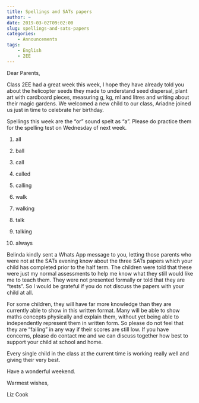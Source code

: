 ```yaml
---
title: Spellings and SATs papers
author: ~
date: 2019-03-02T09:02:00
slug: spellings-and-sats-papers
categories:
    - Announcements
tags:
    - English
    - 2EE
---
```


Dear Parents,

Class 2EE had a great week this week, I hope they have already told you about the helicopter seeds they made to understand seed dispersal, plant art with cardboard pieces, measuring g, kg, ml and litres and writing about their magic gardens.  We welcomed a new child to our class, Ariadne joined us just in time to celebrate her birthday.

Spellings this week are the “or” sound spelt as “a”.  Please do practice them for the spelling test on Wednesday of next week.

1.	all

2.	ball

3.	call

4.	called

5.	calling

6.	walk

7.	walking

8.	talk

9.	talking

10.	always

Belinda kindly sent a Whats App message to you, letting those parents who were not at the SATs evening know about the three SATs papers which your child has completed prior to the half term.  The children were told that these were just my normal assessments to help me know what they still would like me to teach them.  They were not presented formally or told that they are “tests”.  So I would be grateful if you do not discuss the papers with your child at all.  

For some children, they will have far more knowledge than they are currently able to show in this written format.  Many will be able to show maths concepts physically and explain them, without yet being able to independently represent them in written form.  So please do not feel that they are “failing” in any way if their scores are still low.  If you have concerns, please do contact me and we can discuss together how best to support your child at school and home.  

Every single child in the class at the current time is working really well and giving their very best.

Have a wonderful weekend.

Warmest wishes,

Liz Cook
